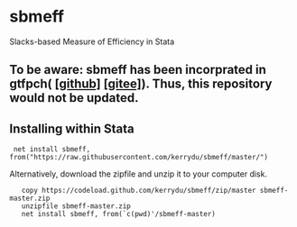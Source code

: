 # sbmeff
 Slacks-based Measure of Efficiency in Stata

##  **To be aware**: sbmeff has been incorprated in gtfpch( [[github]](https://github.com/kerrydu/gtfpch) [[gitee]](https://gitee.com/kerrydu/gtfpch)). Thus, this repository would not be updated.
 
## Installing within Stata

```
 net install sbmeff, from("https://raw.githubusercontent.com/kerrydu/sbmeff/master/")
```

 Alternatively, download the zipfile and unzip it to your computer disk. 
```
   copy https://codeload.github.com/kerrydu/sbmeff/zip/master sbmeff-master.zip
   unzipfile sbmeff-master.zip
   net install sbmeff, from(`c(pwd)'/sbmeff-master)
```
